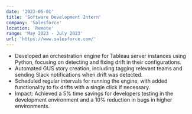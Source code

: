 ```yaml
---
date: '2023-05-01'
title: 'Software Development Intern'
company: 'Salesforce'
location: 'Remote'
range: 'May 2023 - July 2023'
url: 'https://www.salesforce.com/'
---
```


- Developed an orchestration engine for Tableau server instances using Python, focusing on detecting and fixing drift in their configurations.
- Automated GUS story creation, including tagging relevant teams and sending Slack notifications when drift was detected.
- Scheduled regular intervals for running the engine, with added functionality to fix drifts with a single click if necessary.
- Impact: Achieved a 5% time savings for developers testing in the development environment and a 10% reduction in bugs in higher environments.
